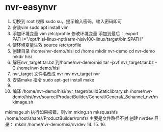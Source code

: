 # nvr-easynvr

1. 切换到 root 权限
  sudo su，提示输入密码，输入密码即可
2. 安装vim
  sudo apt install vim
3. 添加环境变量
  vim  /etc/profile 修改环境变量
  添加到最后：
  export PATH="/opt/hisi-linux-nptl/arm-hisiv100-linux/target/bin:$PATH"
5. 使环境变量生效
  source /etc/profile
6. 创建目录  /home/nvr-demo/hisi
    cd  /home
    mkdir nvr-demo
   cd nvr-demo
   mkdir hisi
8. 解压nvr_target.tar.bz 到/home/nvr-demo/hisi
  tar -jxvf nvr_target.tar.bz -C /home/nvr-demo/hisi
9. nvr_target 文件名改成 nvr
  mv nvr_target nvr
10. 安装make 指令
  sudo apt-get install make
11. 
12. 编译
  /home/nvr-demo/hisi/nvr_target/buildStaticlibrary.sh
  /home/nvr-demo/hisi/nvr/source/ProductBuilder/General/General/_8channel_nvr/mkimage.sh

mkimage.sh 执行如果报错，则vim mking.sh
mksquashfs /home/root/share//ProductBuilder/romfs/   主要是文件路径不对
创建 nvrdev 目录： 
  mkdir /home/nvr-demo/hisi/nvrdev
14. 
15. 
16. 
